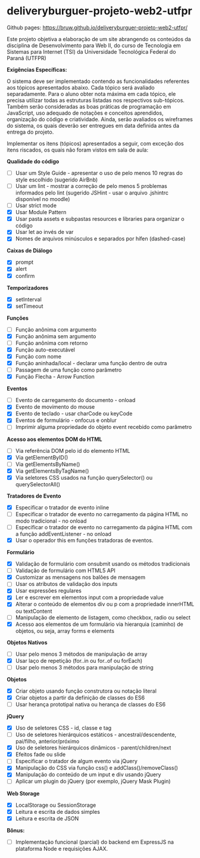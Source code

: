 # deliveryburguer-projeto-web2-utfpr

Github pages: https://bruw.github.io/deliveryburguer-projeto-web2-utfpr/

Este projeto objetiva a elaboração de um site abrangendo os conteúdos da disciplina de Desenvolvimento para Web II, 
do curso de Tecnologia em Sistemas para Internet (TSI) da Universidade Tecnológica Federal do Paraná (UTFPR)

**Exigências Específicas:**

O sistema deve ser implementado contendo as funcionalidades referentes aos tópicos apresentados abaixo. Cada tópico será avaliado 
separadamente. Para o aluno obter nota máxima em cada tópico, ele precisa utilizar todas as estruturas listadas nos respectivos 
sub-tópicos. Também serão consideradas as boas práticas de programação em JavaScript, uso adequado de notações e conceitos aprendidos, 
organização do código e criatividade. Ainda, serão avaliados os wireframes do sistema, os quais deverão ser entregues em data definida 
antes da entrega do projeto.

Implementar os itens (tópicos) apresentados a seguir, com exceção dos itens riscados, os quais não foram vistos em sala de aula:

**Qualidade do código**
  - [ ] Usar um Style Guide - apresentar o uso de pelo menos 10 regras do style escolhido (sugerido AirBnb)
  - [ ] Usar um lint - mostrar a correção de pelo menos 5 problemas informados pelo lint (sugerido JSHint - 
  usar o arquivo .jshintrc disponível no moodle)
  - [ ] Usar strict mode
  - [x] Usar Module Pattern
  - [x] Usar pasta assets e subpastas resources e libraries para organizar o código
  - [x] Usar let ao invés de var
  - [x] Nomes de arquivos minúsculos e separados por hífen (dashed-case)

**Caixas de Diálogo**
  - [x] prompt
  - [x] alert
  - [x] confirm
  
**Temporizadores**
  - [x] setInterval
  - [x] setTimeout
  
**Funções**
  - [ ] Função anônima com argumento
  - [x] Função anônima sem argumento
  - [ ] Função anônima com retorno
  - [x] Função auto-executável
  - [x] Função com nome
  - [x] Função aninhada/local - declarar uma função dentro de outra
  - [ ] Passagem de uma função como parâmetro
  - [x] Função Flecha - Arrow Function

**Eventos**
  - [ ] Evento de carregamento do documento - onload
  - [x] Evento de movimento do mouse
  - [x] Evento de teclado - usar charCode ou keyCode
  - [x] Eventos de formulário - onfocus e onblur
  - [ ] Imprimir alguma propriedade do objeto event recebido como parâmetro

**Acesso aos elementos DOM do HTML**
  - [ ] Via referência DOM pelo id do elemento HTML
  - [x] Via getElementByID()
  - [ ] Via getElementsByName()
  - [x] Via getElementsByTagName()
  - [x] Via seletores CSS usados na função querySelector() ou querySelectorAll()

**Tratadores de Evento**
  - [x] Especificar o tratador de evento inline
  - [ ] Especificar o tratador de evento no carregamento da página HTML no modo tradicional - no onload
  - [ ] Especificar o tratador de evento no carregamento da página HTML com a função addEventListener - no onload
  - [x] Usar o operador this em funções tratadoras de eventos.

**Formulário**
  - [x] Validação de formulário com onsubmit usando os métodos tradicionais
  - [ ] Validação de formulário com HTML5 API
  - [x] Customizar as mensagens nos balões de mensagem
  - [ ] Usar os atributos de validação dos inputs
  - [x] Usar expressões regulares
  - [x] Ler e escrever em elementos input com a propriedade value
  - [x] Alterar o conteúdo de elementos div ou p com a propriedade innerHTML ou textContent
  - [ ] Manipulação de elemento de listagem, como checkbox, radio ou select
  - [x] Acesso aos elementos de um formulário via hierarquia (caminho) de objetos, ou seja, array forms e elements

**Objetos Nativos**
  - [ ] Usar pelo menos 3 métodos de manipulação de array
  - [x] Usar laço de repetição (for..in ou for..of ou forEach)
  - [ ] Usar pelo menos 3 métodos para manipulação de string

**Objetos**
  - [x] Criar objeto usando função construtora ou notação literal
  - [x] Criar objetos a partir da definição de classes do ES6
  - [ ] Usar herança prototipal nativa ou herança de classes do ES6

**jQuery**
  - [x] Uso de seletores CSS - id, classe e tag
  - [ ] Uso de seletores hierárquicos estáticos - ancestral/descendente, pai/filho, anterior/próximo
  - [x] Uso de seletores hierárquicos dinâmicos - parent/children/next
  - [x] Efeitos fade ou slide
  - [ ] Especificar o tratador de algum evento via jQuery
  - [x] Manipulação do CSS via função css() e addClass()/removeClass()
  - [x] Manipulação do conteúdo de um input e div usando jQuery
  - [ ] Aplicar um plugin do jQuery (por exemplo, jQuery Mask Plugin)

**Web Storage**
  - [x] LocalStorage ou SessionStorage
  - [x] Leitura e escrita de dados simples
  - [x] Leitura e escrita de JSON

**Bônus:**
  - [ ] Implementação funcional (parcial) do backend em ExpressJS na plataforma Node e requisições AJAX.
